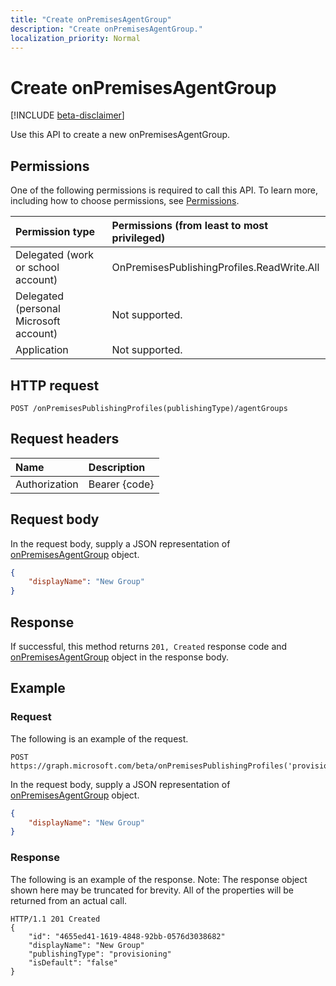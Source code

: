 ```yaml
---
title: "Create onPremisesAgentGroup"
description: "Create onPremisesAgentGroup."
localization_priority: Normal
---
```


# Create onPremisesAgentGroup

[!INCLUDE [beta-disclaimer](../../includes/beta-disclaimer.md)]

Use this API to create a new onPremisesAgentGroup.

## Permissions

One of the following permissions is required to call this API. To learn more, including how to choose permissions, see [Permissions](/graph/permissions-reference).

|Permission type                        | Permissions (from least to most privileged)              |
|:--------------------------------------|:---------------------------------------------------------|
|Delegated (work or school account)     | OnPremisesPublishingProfiles.ReadWrite.All |
|Delegated (personal Microsoft account) | Not supported. |
|Application                            | Not supported. |

## HTTP request
<!-- { "blockType": "ignored" } -->
```http
POST /onPremisesPublishingProfiles(publishingType)/agentGroups
```

## Request headers

| Name          | Description   |
|:--------------|:--------------|
| Authorization | Bearer {code} |

## Request body

In the request body, supply a JSON representation of [onPremisesAgentGroup](../resources/onpremisesagentgroup.md) object.

```json
{
    "displayName": "New Group"
}
```

## Response

If successful, this method returns `201, Created` response code and [onPremisesAgentGroup](../resources/onpremisesagentgroup.md) object in the response body.

## Example

### Request

The following is an example of the request.
<!-- {
  "blockType": "request",
  "name": "create_onpremisesagentgroup_from_publishedresource"
}-->

```http
POST https://graph.microsoft.com/beta/onPremisesPublishingProfiles('provisioning')/agentGroups
```

In the request body, supply a JSON representation of [onPremisesAgentGroup](../resources/onpremisesagentgroup.md) object.

```json
{
    "displayName": "New Group"
}
```

### Response

The following is an example of the response. Note: The response object shown here may be truncated for brevity. All of the properties will be returned from an actual call.
<!-- {
  "blockType": "response",
  "truncated": true,
  "@odata.type": "microsoft.graph.onPremisesAgentGroup"
} -->

```http
HTTP/1.1 201 Created
{
    "id": "4655ed41-1619-4848-92bb-0576d3038682"
    "displayName": "New Group"
    "publishingType": "provisioning"
    "isDefault": "false"
}
```

<!-- uuid: 8fcb5dbc-d5aa-4681-8e31-b001d5168d79
2015-10-25 14:57:30 UTC -->
<!-- {
  "type": "#page.annotation",
  "description": "Create onPremisesAgentGroup",
  "keywords": "",
  "section": "documentation",
  "tocPath": ""
}-->